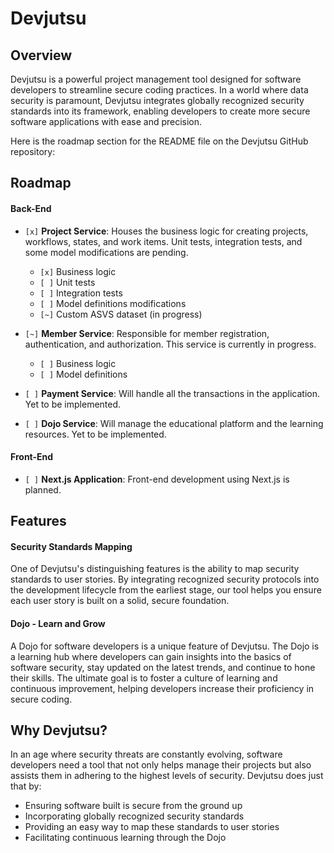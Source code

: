 # Devjutsu

## Overview

Devjutsu is a powerful project management tool designed for software developers to streamline secure coding practices. In a world where data security is paramount, Devjutsu integrates globally recognized security standards into its framework, enabling developers to create more secure software applications with ease and precision.

Here is the roadmap section for the README file on the Devjutsu GitHub repository:

## Roadmap

#### Back-End

- `[x]` **Project Service**: Houses the business logic for creating projects, workflows, states, and work items. Unit tests, integration tests, and some model modifications are pending.

  - `[x]` Business logic
  - `[ ]` Unit tests
  - `[ ]` Integration tests
  - `[ ]` Model definitions modifications
  - `[~]` Custom ASVS dataset (in progress)

- `[~]` **Member Service**: Responsible for member registration, authentication, and authorization. This service is currently in progress.

  - `[ ]` Business logic
  - `[ ]` Model definitions

- `[ ]` **Payment Service**: Will handle all the transactions in the application. Yet to be implemented.
- `[ ]` **Dojo Service**: Will manage the educational platform and the learning resources. Yet to be implemented.

#### Front-End

- `[ ]` **Next.js Application**: Front-end development using Next.js is planned.

## Features

#### Security Standards Mapping

One of Devjutsu's distinguishing features is the ability to map security standards to user stories. By integrating recognized security protocols into the development lifecycle from the earliest stage, our tool helps you ensure each user story is built on a solid, secure foundation.

#### Dojo - Learn and Grow

A Dojo for software developers is a unique feature of Devjutsu. The Dojo is a learning hub where developers can gain insights into the basics of software security, stay updated on the latest trends, and continue to hone their skills. The ultimate goal is to foster a culture of learning and continuous improvement, helping developers increase their proficiency in secure coding.

## Why Devjutsu?

In an age where security threats are constantly evolving, software developers need a tool that not only helps manage their projects but also assists them in adhering to the highest levels of security. Devjutsu does just that by:

- Ensuring software built is secure from the ground up
- Incorporating globally recognized security standards
- Providing an easy way to map these standards to user stories
- Facilitating continuous learning through the Dojo
